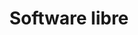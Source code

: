 ---
layout: posts_by_category
categories: software libre
title: Software libre
permalink: /category/software libre
---